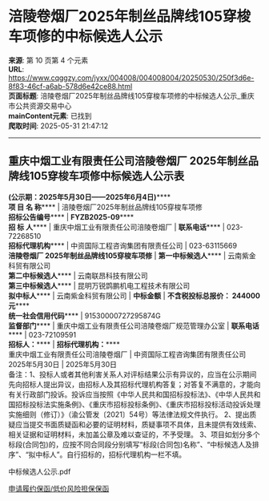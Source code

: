 # 涪陵卷烟厂2025年制丝品牌线105穿梭车项修的中标候选人公示

**来源**: 第 10 页第 4 个元素  
**URL**: https://www.cqggzy.com/jyxx/004008/004008004/20250530/250f3d6e-8f83-46cf-a6ab-578d6e42ce88.html  
**页面标题**: 涪陵卷烟厂2025年制丝品牌线105穿梭车项修的中标候选人公示_重庆市公共资源交易中心  
**mainContent元素**: 已找到  
**爬取时间**: 2025-05-31 21:47:12

---

**重庆中烟工业有限责任公司涪陵卷烟厂 2025年制丝品牌线105穿梭车项修********中标候选人公示表******  
---  
**(公示期：2025年5月30日——2025年6月4日)******  
**项 目 名 称****** |  涪陵卷烟厂2025年制丝品牌线105穿梭车项修  
**招标公告编号****** |  **FYZB2025-09******  
**招 标 人****** |  重庆中烟工业有限责任公司涪陵卷烟厂 |  **联系电话****** |  023-72268510  
**招标代理机构****** |  中资国际工程咨询集团有限责任公司 |  023-63115669  
**涪陵卷烟厂 2025年制丝品牌线105穿梭车项修** |  **第一中标候选人****** |  云南紫金科贸有限公司  
**第二中标候选人****** |  云南联昂科技有限公司  
**第三中标候选人****** |  昆明万锐鹍鹏机电工程技术有限公司  
**拟中标人****** |  云南紫金科贸有限公司 |  **中标金额** |  **不含税投标总报价： 244000元******  
**统一社会信用代码****** |  91530000727295874G  
**监督部门****** |  重庆中烟工业有限责任公司涪陵卷烟厂规范管理办公室 |  **联系电话****** |  023-72109591  
**招标人：****** |  **招标代理机构：******  
重庆中烟工业有限责任公司涪陵卷烟厂 |  中资国际工程咨询集团有限责任公司  
2025年5月30日 |  2025年5月30日  
备注：1、投标人或者其他利害关系人对评标结果公示有异议的，应当在公示期间先向招标人提出异议，由招标人及其招标代理机构答复；对答复不满意的，才能向有关行政部门投诉。投诉应当按照《中华人民共和国招标投标法》、《中华人民共和国招标投标法实施条例》、《重庆市招标投标条例》、《重庆市招标投标活动投诉处理实施细则（修订）》（渝公管发〔2021〕54号）等法律法规文件执行。 2、提出质疑应当提交书面质疑函和必要的证明材料，质疑事项不具体，且未提供有效线索、相关证据和证明材料，未加盖公章及难以查证的，不予受理。 3、项目如划分多个标段(合同包)的，应按不同合同段分别填写“标段(合同包)名称”、“中标候选人及排序”、“拟中标人”。自行招标的，招标代理机构一栏不填。  
  
  
  
  
中标候选人公示.pdf    
  
[ 申请履约保函/低价风险担保保函 ](https://jrfw.jszx.cqggzy.com/financeplatform/index.html)

